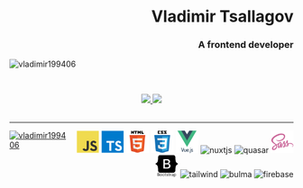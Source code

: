 <h1 align="right">Vladimir Tsallagov</h1>
<h3 align="right">A frontend developer</h3>
<p align="left"> <img src="https://komarev.com/ghpvc/?username=vladimir199406&label=Profile%20views&color=0e75b6&style=flat" alt="vladimir199406" /> </p>

<!-- <hr> -->
<br>
<p align="center">
  <a href="https://github.com/Vladimir199406">
    <img height="180em" src="https://github-readme-stats-eight-theta.vercel.app/api?username=Vladimir199406&show_icons=true&theme=algolia&include_all_commits=true&count_private=true"/>
    <img height="180em" src="https://github-readme-stats-eight-theta.vercel.app/api/top-langs/?username=Vladimir199406&hide=python&layout=compact&langs_count=8&theme=algolia"/>
    <br>
    <br>
<!--     <img height="180em" src="https://github-readme-streak-stats.herokuapp.com/?user=vladimir199406&" alt="vladimir199406" /> -->
  </a>
</p>
<hr>

<div style="display: flex;">
<div align="left"> <a href="https://github.com/ryo-ma/github-profile-trophy"><img src="https://github-profile-trophy.vercel.app/?username=vladimir199406" alt="vladimir199406" /></a> </div>
  <br>
  <div align="right">
    <img src="https://raw.githubusercontent.com/devicons/devicon/master/icons/javascript/javascript-original.svg" alt="javascript" width="40" height="40"/>
    <img src="https://raw.githubusercontent.com/devicons/devicon/master/icons/typescript/typescript-original.svg" alt="typescript" width="40" height="40"/>
    <img src="https://raw.githubusercontent.com/devicons/devicon/master/icons/html5/html5-original-wordmark.svg" alt="html5" width="40" height="40"/>
    <img src="https://raw.githubusercontent.com/devicons/devicon/master/icons/css3/css3-original-wordmark.svg" alt="css3" width="40" height="40"/>
    <img src="https://raw.githubusercontent.com/devicons/devicon/master/icons/vuejs/vuejs-original-wordmark.svg" alt="vuejs" width="40" height="40"/>
    <img src="https://www.vectorlogo.zone/logos/nuxtjs/nuxtjs-icon.svg" alt="nuxtjs" width="40" height="40"/> 
    <img src="https://cdn.quasar.dev/logo/svg/quasar-logo.svg" alt="quasar" width="40" height="40"/>
    <img src="https://raw.githubusercontent.com/devicons/devicon/master/icons/sass/sass-original.svg" alt="sass" width="40" height="40"/>
    <img src="https://raw.githubusercontent.com/devicons/devicon/master/icons/bootstrap/bootstrap-plain-wordmark.svg" alt="bootstrap" width="40" height="40"/>
    <img src="https://www.vectorlogo.zone/logos/tailwindcss/tailwindcss-icon.svg" alt="tailwind" width="40" height="40"/>
    <img src="https://raw.githubusercontent.com/gilbarbara/logos/804dc257b59e144eaca5bc6ffd16949752c6f789/logos/bulma.svg" alt="bulma" width="40" height="40"/>
    <img src="https://www.vectorlogo.zone/logos/firebase/firebase-icon.svg" alt="firebase" width="40" height="40"/>
  </div>
<div/>
